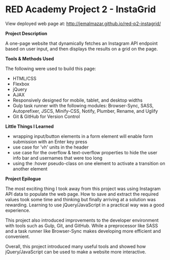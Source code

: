 # RED Academy Project 2 - InstaGrid

View deployed web page at: http://jemalmazar.github.io/red-p2-instagrid/

**Project Description**

A one-page website that dynamically fetches an Instagram API endpoint based on user input, and then displays the results on a grid on the page.

**Tools & Methods Used**

The following were used to build this page:

- HTML/CSS
- Flexbox
- jQuery
- AJAX
- Responsively designed for mobile, tablet, and desktop widths
- Gulp task runner with the following modules: Browser-Sync, SASS, Autoprefixer, JSCS, Minify-CSS, Notify, Plumber, Rename, and Uglify
- Git & GitHub for Version Control

**Little Things I Learned**

- wrapping input/button elements in a form element will enable form submission with an Enter key press
- use case for 'vh' units in the header
- use case for the overflow & text-overflow properties to hide the user info bar and usernames that were too long
- using the :hover pseudo-class on one element to activate a transition on another element

**Project Epilogue**

The most exciting thing I took away from this project was using Instagram API data to populate the web page. How to save and extract the required values took some time and thinking but finally arriving at a solution was rewarding. Learning to use jQuery/JavaScript in a practical way was a good experience.

This project also introduced improvements to the developer environment with tools such as Gulp, Git, and GitHub. While a preprocessor like SASS and a task runner like Browser-Sync makes developing more efficient and convenient.

Overall, this project introduced many useful tools and showed how jQuery/JavaScript can be used to make a website more interactive.
